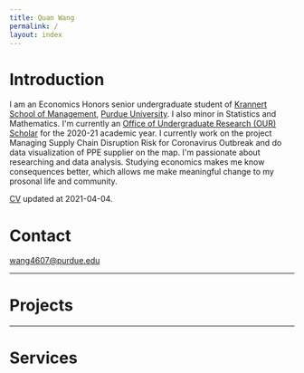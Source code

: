 ```yaml
---
title: Quan Wang
permalink: /
layout: index 
---
```


# Introduction

I am an Economics Honors senior undergraduate student of [Krannert School of Management](https://www.krannert.purdue.edu/), [Purdue University](https://www.purdue.edu/). I also minor in Statistics and Mathematics. I'm currently an [Office of Undergraduate Research (OUR) Scholar](https://www.purdue.edu/undergrad-research/students/OUR-Scholars.php) for the 2020-21 academic year. I currently work on the project Managing Supply Chain Disruption Risk for Coronavirus Outbreak and do data visualization of PPE supplier on the map. I'm passionate about researching and data analysis. Studying economics makes me know consequences better, which allows me make meaningful change to my prosonal life and community.

[CV](https://www.cs.purdue.edu/homes/xiong84/res/cv/cv.pdf) updated at 2021-04-04.

# Contact
wang4607@purdue.edu

---

# Projects



---

# Services



